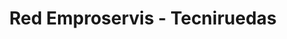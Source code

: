 ---
title: "Red Emproservis - Tecniruedas"
url: /quito/red-emproservis-tecniruedas/
shop: reparación de automóviles
---
